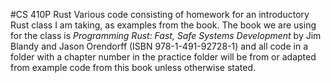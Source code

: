 #CS 410P Rust
Various code consisting of homework for an introductory Rust class I am taking, as examples from the book. The book we are using for the class is *Programming Rust: Fast, Safe Systems Development* by Jim Blandy and Jason Orendorff (ISBN 978-1-491-92728-1) and all code in a folder with a chapter number in the practice folder will be from or adapted from example code from this book unless otherwise stated.